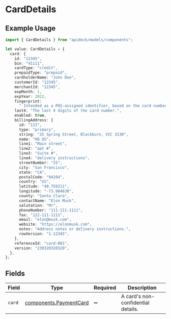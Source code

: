 # CardDetails

## Example Usage

```typescript
import { CardDetails } from "apideck/models/components";

let value: CardDetails = {
  card: {
    id: "12345",
    bin: "41111",
    cardType: "credit",
    prepaidType: "prepaid",
    cardholderName: "John Doe",
    customerId: "12345",
    merchantId: "12345",
    expMonth: 1,
    expYear: 2022,
    fingerprint:
      " Intended as a POS-assigned identifier, based on the card number, to identify the card across multiple locations within a single application.",
    last4: "The last 4 digits of the card number.",
    enabled: true,
    billingAddress: {
      id: "123",
      type: "primary",
      string: "25 Spring Street, Blackburn, VIC 3130",
      name: "HQ US",
      line1: "Main street",
      line2: "apt #",
      line3: "Suite #",
      line4: "delivery instructions",
      streetNumber: "25",
      city: "San Francisco",
      state: "CA",
      postalCode: "94104",
      country: "US",
      latitude: "40.759211",
      longitude: "-73.984638",
      county: "Santa Clara",
      contactName: "Elon Musk",
      salutation: "Mr",
      phoneNumber: "111-111-1111",
      fax: "122-111-1111",
      email: "elon@musk.com",
      website: "https://elonmusk.com",
      notes: "Address notes or delivery instructions.",
      rowVersion: "1-12345",
    },
    referenceId: "card-001",
    version: "230320320320",
  },
};
```

## Fields

| Field                                                            | Type                                                             | Required                                                         | Description                                                      |
| ---------------------------------------------------------------- | ---------------------------------------------------------------- | ---------------------------------------------------------------- | ---------------------------------------------------------------- |
| `card`                                                           | [components.PaymentCard](../../models/components/paymentcard.md) | :heavy_minus_sign:                                               | A card's non-confidential details.                               |